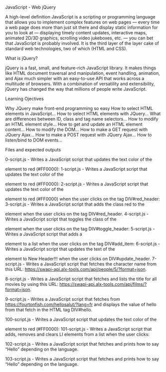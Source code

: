 JavaScript - Web jQuery

A high-level definition JavaScript is a scripting or programming language that allows you to implement complex features on web pages — every time a web page does more than just sit there and display static information for you to look at — displaying timely content updates, interactive maps, animated 2D/3D graphics, scrolling video jukeboxes, etc. — you can bet that JavaScript is probably involved. It is the third layer of the layer cake of standard web technologies, two of which (HTML and CSS).

What is jQuery?

jQuery is a fast, small, and feature-rich JavaScript library. It makes things like HTML document traversal and manipulation, event handling, animation, and Ajax much simpler with an easy-to-use API that works across a multitude of browsers. With a combination of versatility and extensibility, jQuery has changed the way that millions of people write JavaScript.

Learning Ojectives

Why JQuery make front-end programming so easy How to select HTML elements in JavaScript... How to select HTML elements with JQuery... What are differences between ID, class and tag name selectors... How to modify an HTML element style... How to get and update an HTML element content... How to modify the DOM... How to make a GET request with JQuery Ajax... How to make a POST request with JQuery Ajax... How to listen/bind to DOM events...

Files and expected outputs

0-script.js - Writes a JavaScript script that updates the text color of the

element to red (#FF0000):
1-script.js - Writes a JavaScript script that updates the text color of the

element to red (#FF0000):
2-script.js - Writes a JavaScript script that updates the text color of the

element to red (#FF0000) when the user clicks on the tag DIV#red_header:
3-script.js - Writes a JavaScript script that adds the class red to the

element when the user clicks on the tag DIV#red_header.
4-script.js - Writes a JavaScript script that toggles the class of the

element when the user clicks on the tag DIV#toggle_header:
5-script.js - Writes a JavaScript script that adds a

element to a list when the user clicks on the tag DIV#add_item:
6-script.js - Writes a JavaScript script that updates the text of the

element to New Header!!! when the user clicks on DIV#update_header.
7-script.js - Writes a JavaScript script that fetches the character name from this URL: https://swapi-api.alx-tools.com/api/people/5/?format=json.

8-script.js - Writes a JavaScript script that fetches and lists the title for all movies by using this URL: https://swapi-api.alx-tools.com/api/films/?format=json.

9-script.js - Writes a JavaScript script that fetches from https://fourtonfish.com/hellosalut/?lang=fr and displays the value of hello from that fetch in the HTML tag DIV#hello.

100-script.js - Writes a JavaScript script that updates the text color of the

element to red (#FF0000):
101-script.js - Writes a JavaScript script that adds, removes and clears LI elements from a list when the user clicks:

102-script.js - Writes a JavaScript script that fetches and prints how to say “Hello” depending on the language.

103-script.js - Writes a JavaScript script that fetches and prints how to say “Hello” depending on the language.
